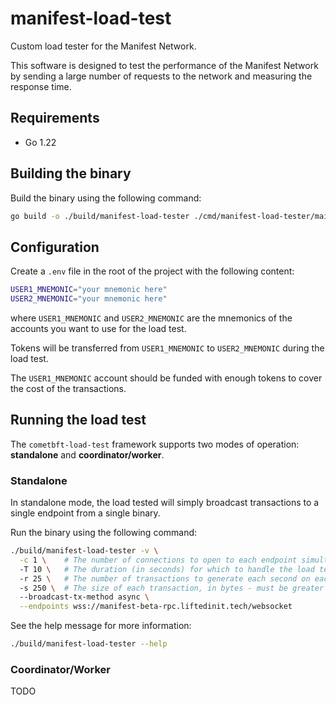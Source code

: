 # manifest-load-test

Custom load tester for the Manifest Network.

This software is designed to test the performance of the Manifest Network by sending a large number of requests to the network and measuring the response time.

## Requirements

- Go 1.22

## Building the binary

Build the binary using the following command:

```bash
go build -o ./build/manifest-load-tester ./cmd/manifest-load-tester/main.go 
```

## Configuration

Create a `.env` file in the root of the project with the following content:

```bash
USER1_MNEMONIC="your mnemonic here"
USER2_MNEMONIC="your mnemonic here"  
````

where `USER1_MNEMONIC` and `USER2_MNEMONIC` are the mnemonics of the accounts you want to use for the load test.

Tokens will be transferred from `USER1_MNEMONIC` to `USER2_MNEMONIC` during the load test.

The `USER1_MNEMONIC` account should be funded with enough tokens to cover the cost of the transactions.

## Running the load test

The `cometbft-load-test` framework supports two modes of operation: **standalone** and **coordinator/worker**.

### Standalone

In standalone mode, the load tested will simply broadcast transactions to a single endpoint from a single binary.

Run the binary using the following command:

```bash
./build/manifest-load-tester -v \
  -c 1 \    # The number of connections to open to each endpoint simultaneously
  -T 10 \   # The duration (in seconds) for which to handle the load test
  -r 25 \   # The number of transactions to generate each second on each connection, to each endpoint
  -s 250 \  # The size of each transaction, in bytes - must be greater than 40
  --broadcast-tx-method async \
  --endpoints wss://manifest-beta-rpc.liftedinit.tech/websocket
```

See the help message for more information:

```bash
./build/manifest-load-tester --help
```

### Coordinator/Worker

TODO